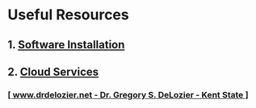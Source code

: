 # Useful Resources

## 1. [Software Installation](software_installation.md)

## 2. [Cloud Services](cloud_services.md)

### [[ www.drdelozier.net - Dr. Gregory S. DeLozier - Kent State ]](http://www.drdelozier.net)
